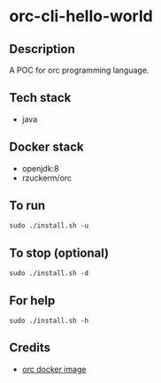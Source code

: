 # orc-cli-hello-world

## Description
A POC for orc programming language.

## Tech stack
- java

## Docker stack
- openjdk:8
- rzuckerm/orc

## To run
`sudo ./install.sh -u`

## To stop (optional)
`sudo ./install.sh -d`

## For help
`sudo ./install.sh -h`

## Credits
- [orc docker image](https://github.com/rzuckerm/orc-docker-image.git)